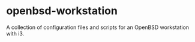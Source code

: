 # openbsd-workstation
A collection of configuration files and scripts for an OpenBSD workstation with i3.

